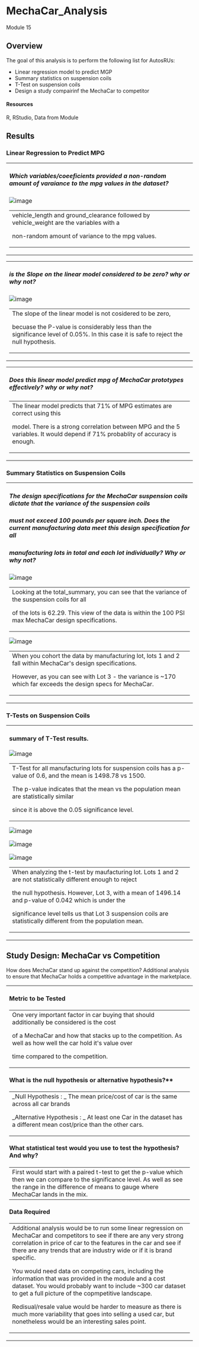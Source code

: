 # MechaCar_Analysis
Module 15

## Overview
The goal of this analysis is to perform the following list for AutosRUs:
- Linear regression model to predict MGP
- Summary statistics on suspension coils
- T-Test on suspension coils
- Design a study compairinf the MechaCar to competitor

#### Resources
R, RStudio, Data from Module


## Results

### Linear Regression to Predict MPG

<table><tr><td>
 
##### Which variables/coeeficients provided a non-random amount of varaiance to the mpg values in the dataset?

![image](https://user-images.githubusercontent.com/94019661/161610216-1847361b-c78b-4340-b2b3-24f0cc352c53.png)

<table><tr><td> 
 vehicle_length and ground_clearance followed by vehicle_weight are the variables with a 
 
 non-random amount of variance to the mpg values.</td></tr></table> 
</td></tr></table> 


<table><tr><td>
 
##### is the Slope on the linear model considered to be zero? why or why not?


![image](https://user-images.githubusercontent.com/94019661/161610233-22296f60-fa94-46b5-8b77-1857b0a53b79.png)

<table><tr><td> 
 The slope of the linear model is not cosidered to be zero, 
 
 becuase the P-value is considerably less than the significance level of 0.05%. 
 In this case it is safe to reject the null hypothesis.</td></tr></table> 
</td></tr></table> 



<table><tr><td>
 
##### Does this linear model predict mpg of MechaCar prototypes effectively? why or why not?


<table><tr><td> 
 The linear model predicts that 71% of MPG estimates are correct using this
 
 model. There is a strong correlation between MPG and the 5 variables. It would depend if 
 71% probablity of accuracy is enough. </td></tr></table> 
 
</td></tr></table> 




### Summary Statistics on Suspension Coils


<table><tr><td>
 
##### The design specifications for the MechaCar suspension coils dictate that the variance of the suspension coils 
##### must not exceed 100 pounds per square inch. Does the current manufacturing data meet this design specification for all 
##### manufacturing lots in total and each lot individually? Why or why not?

![image](https://user-images.githubusercontent.com/94019661/161610293-647f02d9-7deb-4b0e-9ee3-3424017538ac.png)

<table><tr><td> 
 Looking at the total_summary, you can see that the variance of the suspension coils for all 
 
 of the lots is 62.29. This view of the data is within the 100 PSI max MechaCar design specifications. 
 </td></tr></table> 

![image](https://user-images.githubusercontent.com/94019661/161610323-47e53d0d-5a37-48c3-9860-d9da0956dbfc.png)

<table><tr><td> 
When you cohort the data by manufacturing lot, lots 1 and 2 fall within MechaCar's design specifications.
 
 However, as you can see with Lot 3 - the variance is ~170 which far exceeds the design specs for MechaCar.
 
 </td></tr></table> 
 
</td></tr></table> 



### T-Tests on Suspension Coils


<table><tr><td>
 
#### summary of T-Test results.

![image](https://user-images.githubusercontent.com/94019661/161610351-3071c991-6f44-4276-ba91-3798ae756211.png)

<table><tr><td> 
 T-Test for all manufacturing lots for suspension coils has a p-value of 0.6, and the mean is 1498.78 vs 1500.
 
 The p-value indicates that the mean vs the population mean are statistically similar 
 
 since it is above the 0.05 significance level.
 </td></tr></table> 


![image](https://user-images.githubusercontent.com/94019661/161610371-f1b5c017-0a73-436b-b93f-22c2389644b8.png)

![image](https://user-images.githubusercontent.com/94019661/161610382-47c4a0fc-dd79-4ec5-8aeb-ebe40dde6fbf.png)

![image](https://user-images.githubusercontent.com/94019661/161610399-7d6efac4-c2d4-4e05-ab28-e10366ceb123.png)


<table><tr><td> 
 When analyzing the t-test by maufacturing lot. Lots 1 and 2 are not statistically different enough to reject 
 
 the null hypothesis. However, Lot 3, with a mean of 1496.14 and p-value of 0.042 which is under the 
 
 significance level tells us that Lot 3 suspension coils are statistically different from the population mean.
 </td></tr></table> 
 
</td></tr></table> 



## Study Design: MechaCar vs Competition

How does MechaCar stand up against the competition? Additional analysis to ensure that MechaCar holds a competitive advantage in the marketplace.


<table><tr><td>
 
#### Metric to be Tested


<table><tr><td> 
 One very important factor in car buying that should additionally be considered is the cost 
 
 of a MechaCar and how that stacks up to the competition. As well as how well the car hold it's value over 
 
 time compared to the competition.</td></tr></table> 


#### What is the null hypothesis or alternative hypothesis?**

 <table><tr><td>  
  _Null Hypothesis : _
  The mean price/cost of car is the same across all car brands

  _Alternative Hypothesis : _
  At least one Car in the dataset has a different mean cost/price than the other cars.</td></tr></table> 


#### What statistical test would you use to test the hypothesis? And why?

<table><tr><td> First would start with a paired t-test to get the p-value which then we can compare to the significance level. As well as see the range in the difference of means to gauge where MechaCar lands in the mix.</td></tr></table> 


#### Data Required

<table><tr><td> Additional analysis would be to run some linear regression on MechaCar and competitors to see if there are any very strong correlation in price of car to the features in the car and see if there are any trends that are industry wide or if it is brand specific.

You would need data on competing cars, including the information that was provided in the module and a cost dataset. You would probably want to include ~300 car dataset to get a full picture of the copmpetitive landscape.

Redisual/resale value would be harder to measure as there is much more variability that goes into selling a used car, but nonetheless would be an interesting sales point.</td></tr></table> 
 
</td></tr></table> 

